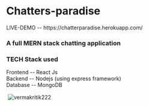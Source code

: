 <h1> Chatters-paradise </h1/<br/>
LIVE-DEMO -- https://chatterparadise.herokuapp.com/

<h3> A full MERN stack chatting application </h3>
<h3>TECH Stack used</h3>
Frontend -- React Js <br/>
Backend -- Nodejs (using express framework)<br/>
Database -- MongoDB 
<p>
  &nbsp;<img
    align="center"
    src="https://github-readme-stats.vercel.app/api?username=Bkmakwana2002&show_icons=true&locale=en&theme=dracula"
    alt="vermakritik222"
  />
</p>
